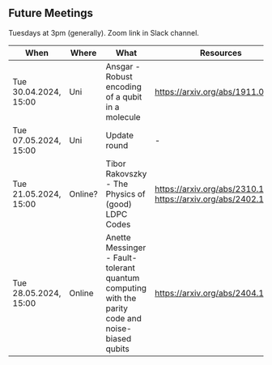 ## Future Meetings

Tuesdays at 3pm (generally). Zoom link in Slack channel.

| When                  | Where   | What                                                                                             | Resources                                                          |
|-----------------------|---------|--------------------------------------------------------------------------------------------------|--------------------------------------------------------------------|
| Tue 30.04.2024, 15:00 | Uni     | Ansgar - Robust encoding of a qubit in a molecule                                                | https://arxiv.org/abs/1911.00099                                   |
| Tue 07.05.2024, 15:00 | Uni     | Update round                                                                                     | -                                                                  |
| Tue 21.05.2024, 15:00 | Online? | Tibor Rakovszky - The Physics of (good) LDPC Codes                                               | https://arxiv.org/abs/2310.16032, https://arxiv.org/abs/2402.16831 |
| Tue 28.05.2024, 15:00 | Online  | Anette Messinger - Fault-tolerant quantum computing with the parity code and noise-biased qubits | https://arxiv.org/abs/2404.11332                                   |